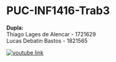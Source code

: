 # PUC-INF1416-Trab3

**Dupla:**  
Thiago Lages de Alencar - 1721629  
Lucas Debatin Bastos - 1821565  

[![youtube link](https://i.ibb.co/HYMRyy6/https-i-ytimg-com-vi-p-PFW-AXZe-G8-maxresdefault.jpg)](https://www.youtube.com/watch?v=pPFW_AXZeG8&t=12s "youtube link")

